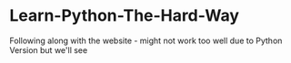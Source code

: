 # Learn-Python-The-Hard-Way
Following along with the website - might not work too well due to Python Version but we'll see
